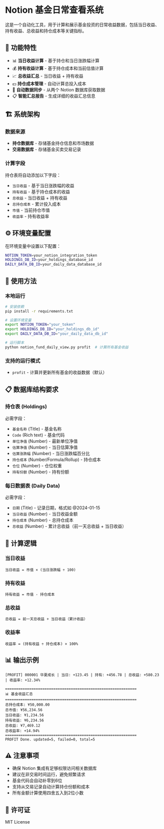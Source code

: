 # Notion 基金日常查看系统

这是一个自动化工具，用于计算和展示基金投资的日常收益数据，包括当日收益、持有收益、总收益和持仓成本等关键指标。

## 🎯 功能特性

- 📊 **当日收益计算** - 基于持仓和当日涨跌幅计算
- 💰 **持有收益计算** - 基于持仓成本和当前估值计算
- 📈 **总收益汇总** - 当日收益 + 持有收益
- 💵 **持仓成本管理** - 自动计算总投入成本
- 🔄 **自动数据同步** - 从两个 Notion 数据库获取数据
- 📋 **智能汇总报告** - 生成详细的收益汇总信息

## 🏗️ 系统架构

### 数据来源
- **持仓数据库** - 存储基金持仓信息和市场数据
- **交易数据库** - 存储基金买卖交易记录

### 计算字段
持仓表将自动添加以下字段：
- `当日收益` - 基于当日涨跌幅的收益
- `持有收益` - 基于持仓成本的收益
- `总收益` - 当日收益 + 持有收益
- `总持仓成本` - 累计投入成本
- `市值` - 当前持仓市值
- `收益率` - 持有收益率

## ⚙️ 环境变量配置

在环境变量中设置以下配置：

```bash
NOTION_TOKEN=your_notion_integration_token
HOLDINGS_DB_ID=your_holdings_database_id
DAILY_DATA_DB_ID=your_daily_data_database_id
```

## 🚀 使用方法

### 本地运行

```bash
# 安装依赖
pip install -r requirements.txt

# 设置环境变量
export NOTION_TOKEN="your_token"
export HOLDINGS_DB_ID="your_holdings_db_id"
export DAILY_DATA_DB_ID="your_daily_data_db_id"

# 运行脚本
python notion_fund_daily_view.py profit  # 计算所有基金收益
```

### 支持的运行模式

- `profit` - 计算并更新所有基金的收益数据（默认）

## 📋 数据库结构要求

### 持仓表 (Holdings)
必需字段：
- `基金名称` (Title) - 基金名称
- `Code` (Rich text) - 基金代码
- `单位净值` (Number) - 最新单位净值
- `估算净值` (Number) - 当日估算净值
- `估算涨跌幅` (Number) - 当日涨跌幅百分比
- `持仓成本` (Number/Formula/Rollup) - 持仓成本
- `仓位` (Number) - 仓位权重
- `持有份额` (Number) - 持有份额

### 每日数据表 (Daily Data)
必需字段：
- `日期` (Title) - 记录日期，格式如 @2024-01-15
- `当日收益` (Number) - 当日收益金额
- `持仓成本` (Number) - 总持仓成本
- `总收益` (Number) - 累计总收益（前一天总收益 + 当日收益）

## 🔧 计算逻辑

### 当日收益
```
当日收益 = 市值 × (当日涨跌幅 ÷ 100)
```

### 持有收益
```
持有收益 = 市值 - 持仓成本
```

### 总收益
```
总收益 = 前一天总收益 + 当日收益（累计收益）
```

### 收益率
```
收益率 = (持有收益 ÷ 持仓成本) × 100%
```

## 📊 输出示例

```
[PROFIT] 000001 华夏成长 | 当日: +123.45 | 持有: +456.78 | 总收益: +580.23 | 收益率: +12.34%

============================================================
📊 基金收益汇总
============================================================
总持仓成本: ¥50,000.00
总市值: ¥56,234.56
当日收益: ¥1,234.56
持有收益: ¥6,234.56
总收益: ¥7,469.12
总收益率: +14.94%
============================================================
PROFIT Done. updated=5, failed=0, total=5
```

## ⚠️ 注意事项

- 确保 Notion 集成有足够权限访问相关数据库
- 建议在非交易时间运行，避免频繁请求
- 基金代码会自动补零到6位
- 支持从交易记录自动计算持仓份额和成本
- 所有金额计算使用四舍五入到2位小数

## 📄 许可证

MIT License

